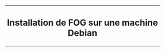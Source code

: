 ----------------------------------------------------------------------------------------------------------------------------
# <p align='center'> Installation de FOG sur une machine Debian </p>

----------------------------------------------------------------------------------------------------------------------------
